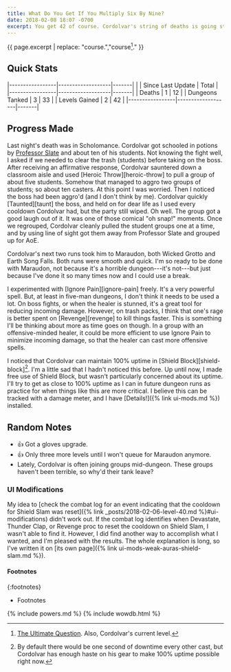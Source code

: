 ```yaml
---
title: What Do You Get If You Multiply Six By Nine?
date: 2018-02-08 18:07 -0700
excerpt: You get 42 of course. Cordolvar's string of deaths is going strong at ten sessions, each with at least one death.
---
```

{{ page.excerpt | replace: "course.","course[^1]." }}

## Quick Stats

|-----------------|-------------------|-------|
|                 | Since Last Update | Total |
|-----------------|-------------------|-------|
| Deaths          | 1                 | 12    |
| Dungeons Tanked | 3                 | 33    |
| Levels Gained   | 2                 | 42    |
|-----------------|-------------------|-------|

## Progress Made

Last night's death was in Scholomance. Cordolvar got schooled in potions by [Professor Slate](http://www.wowdb.com/npcs/59613-professor-slate) and about ten of his students. Not knowing the fight well, I asked if we needed to clear the trash (students) before taking on the boss. After receiving an affirmative response, Cordolvar sauntered down a classroom aisle and used [Heroic Throw][heroic-throw] to pull a group of about five students. Somehow that managed to aggro two groups of students; so about ten casters. At this point I was worried. Then I noticed the boss had been aggro'd (and I don't think by me). Cordolvar quickly [Taunted][taunt] the boss, and held on for dear life as I used every cooldown Cordolvar had, but the party still wiped. Oh well. The group got a good laugh out of it. It was one of those comical "oh snap!" moments. Once we regrouped, Cordolvar cleanly pulled the student groups one at a time, and by using line of sight got them away from Professor Slate and grouped up for AoE.

Cordolvar's next two runs took him to Maraudon, both Wicked Grotto and Earth Song Falls. Both runs were smooth and quick. I'm so ready to be done with Maraudon, not because it's a horrible dungeon---it's not---but just because I've done it so many times now and I could use a break.

I experimented with [Ignore Pain][ignore-pain] freely. It's a very powerful spell. But, at least in five-man dungeons, I don't think it needs to be used a lot. On boss fights, or when the healer is stunned, it's a great tool for reducing incoming damage. However, on trash packs, I think that one's rage is better spent on [Revenge][revenge] to kill things faster. This is something I'll be thinking about more as time goes on though. In a group with an offensive-minded healer, it could be more efficient to use Ignore Pain to minimize incoming damage, so that the healer can cast more offensive spells.

I noticed that Cordolvar can maintain 100% uptime in [Shield Block][shield-block][^2]. I'm a little sad that I hadn't noticed this before. Up until now, I made free use of Shield Block, but wasn't particularly concerned about its uptime. I'll try to get as close to 100% uptime as I can in future dungeon runs as practice for when things like this are more critical. I believe this can be tracked with a damage meter, and I have [Details!]({% link ui-mods.md %}) installed.

## Random Notes

* &#x1f44d; Got a gloves upgrade.
* &#x1f44d; Only three more levels until I won't queue for Maraudon anymore.
* Lately, Cordolvar is often joining groups mid-dungeon. These groups haven't been terrible, so why'd their tank leave?

### UI Modifications

My idea to [check the combat log for an event indicating that the cooldown for Shield Slam was reset]({% link _posts/2018-02-06-level-40.md %}#ui-modifications) didn't work out. If the combat log identifies when Devastate, Thunder Clap, or Revenge proc to reset the cooldown on Shield Slam, I wasn't able to find it. However, I did find another way to accomplish what I wanted, and I'm pleased with the results. The whole explanation is long, so I've written it on [its own page]({% link ui-mods-weak-auras-shield-slam.md %}).

#### Footnotes

{:footnotes}
* Footnotes

[^1]:[The Ultimate Question](http://hitchhikers.wikia.com/wiki/Ultimate_Question#cite_note-0). Also, Cordolvar's current level.
[^2]:By default there would be one second of downtime every other cast, but Cordolvar has enough haste on his gear to make 100% uptime possible right now.

{% include powers.md %}
{% include wowdb.html %}
